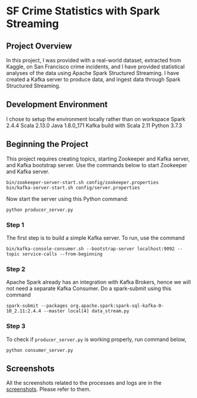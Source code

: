 # SF Crime Statistics with Spark Streaming
## Project Overview
In this project, I was provided with a real-world dataset, extracted from Kaggle, on San Francisco crime incidents, 
and I have provided statistical analyses of the data using Apache Spark Structured Streaming. 
I have created a Kafka server to produce data, and ingest data through Spark Structured Streaming.


## Development Environment
I chose to setup the environment locally rather than on workspace
Spark 2.4.4
Scala 2.13.0
Java 1.8.0_171
Kafka build with Scala 2.11
Python 3.7.3


## Beginning the Project
This project requires creating topics, starting Zookeeper and Kafka server, and Kafka bootstrap server. 
Use the commands below to start Zookeeper and Kafka server.
```
bin/zookeeper-server-start.sh config/zookeeper.properties
bin/kafka-server-start.sh config/server.properties
```

Now start the server using this Python command:
```
python producer_server.py
```

### Step 1
The first step is to build a simple Kafka server.
To run, use the command 
```
bin/kafka-console-consumer.sh --bootstrap-server localhost:9092 --topic service-calls --from-beginning
```

### Step 2
Apache Spark already has an integration with Kafka Brokers, hence we will not need a separate Kafka Consumer.
Do a spark-submit using this command
```
spark-submit --packages org.apache.spark:spark-sql-kafka-0-10_2.11:2.4.4 --master local[4] data_stream.py
```

### Step 3
To check if `producer_server.py` is working properly, run command below,
```
python consumer_server.py
```

## Screenshots
All the screenshots related to the processes and logs are in the [screenshots](/screenshots). Please refer to them.
